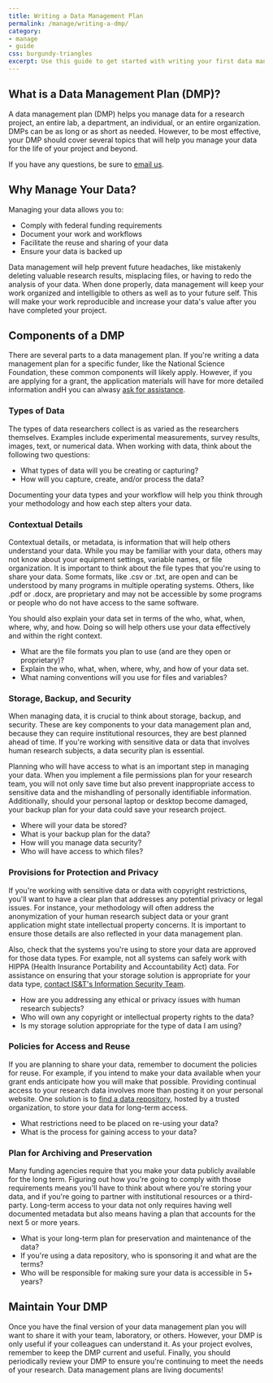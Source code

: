 ```yaml
---
title: Writing a Data Management Plan 
permalink: /manage/writing-a-dmp/
category: 
- manage
- guide 
css: burgundy-triangles
excerpt: Use this guide to get started with writing your first data management plan.
---
```


## What is a Data Management Plan (DMP)? 

A data management plan (DMP) helps you manage data for a research project, an entire lab, a department, an individual, or an entire organization. DMPs can be as long or as short as needed. However, to be most effective, your DMP should cover several topics that will help you manage your data for the life of your project and beyond. 

If you have any questions, be sure to [email us](mailto:data@bu.edu).

## Why Manage Your Data?

Managing your data allows you to:

+ Comply with federal funding requirements 
+ Document your work and workflows
+ Facilitate the reuse and sharing of your data 
+ Ensure your data is backed up

Data management will help prevent future headaches, like mistakenly deleting valuable research results, misplacing files, or having to redo the analysis of your data. When done properly, data management will keep your work organized and intelligible to others as well as to your future self. This will make your work reproducible and increase your data's value after you have completed your project. 

## Components of a DMP

There are several parts to a data management plan. If you're writing a data management plan for a specific funder, like the National Science Foundation, these common components will likely apply. However, if you are applying for a grant, the application materials will have for more detailed information andH you can alwasy [ask for assistance](mailto:data@bu.edu). 

### Types of Data 

The types of data researchers collect is as varied as the researchers themselves. Examples include experimental measurements, survey results, images, text, or numerical data. When working with data, think about the following two questions:

+ What types of data will you be creating or capturing? 
+ How will you capture, create, and/or process the data?

Documenting your data types and your workflow will help you think through your methodology and how each step alters your data. 

### Contextual Details 

Contextual details, or metadata, is information that will help others understand your data. While you may be familiar with your data, others may not know about your equipment settings, variable names, or file organization. It is important to think about the file types that you're using to share your data. Some formats, like .csv or .txt, are open and can be understood by many programs in multiple operating systems. Others, like .pdf or .docx, are proprietary and may not be accessible by some programs or people who do not have access to the same software.

You should also explain your data set in terms of the who, what, when, where, why, and how. Doing so will help others use your data effectively and within the right context. 

+ What are the file formats you plan to use (and are they open or proprietary)?
+ Explain the who, what, when, where, why, and how of your data set. 
+ What naming conventions will you use for files and variables? 

### Storage, Backup, and Security 

When managing data, it is crucial to think about storage, backup, and security. These are key components to your data management plan and, because they can require institutional resources, they are best planned ahead of time. If you're working with sensitive data or data that involves human research subjects, a data security plan is essential.

Planning who will have access to what is an important step in managing your data. When you implement a file permissions plan for your research team, you will not only save time but also prevent inappropriate access to sensitive data and the mishandling of personally identifiable information. Additionally, should your personal laptop or desktop become damaged, your backup plan for your data could save your research project.

+ Where will your data be stored? 
+ What is your backup plan for the data?
+ How will you manage data security?
+ Who will have access to which files? 

### Provisions for Protection and Privacy

If you're working with sensitive data or data with copyright restrictions, you'll want to have a clear plan that addresses any potential privacy or legal issues. For instance, your methodology will often address the anonymization of your human research subject data or your grant application might state intellectual property concerns. It is important to ensure those details are also reflected in your data management plan. 

Also, check that the systems you're using to store your data are approved for those data types. For example, not all systems can safely work with HIPPA (Health Insurance Portability and Accountability Act) data. For assistance on ensuring that your storage solution is appropriate for your data type, [contact IS&T's Information Security Team](mailto:buinfosec@bu.edu). 

+ How are you addressing any ethical or privacy issues with human research subjects? 
+ Who will own any copyright or intellectual property rights to the data?
+ Is my storage solution appropriate for the type of data I am using? 

### Policies for Access and Reuse 

If you are planning to share your data, remember to document the policies for reuse. For example, if you intend to make your data available when your grant ends anticipate how you will make that possible. Providing continual access to your research data involves more than posting it on your personal website. One solution is to [find a data repository]({{site.baseurl}}/share/selecting-a-data-repository), hosted by a trusted organization, to store your data for long-term access. 

+ What restrictions need to be placed on re-using your data?
+ What is the process for gaining access to your data?

### Plan for Archiving and Preservation 

Many funding agencies require that you make your data publicly available for the long term. Figuring out how you're going to comply with those requirements means you'll have to think about where you're storing your data, and if you're going to partner with institutional resources or a third-party. Long-term access to your data not only requires having well documented metadata but also means having a plan that accounts for the next 5 or more years. 

+ What is your long-term plan for preservation and maintenance of the data? 
+ If you're using a data repository, who is sponsoring it and what are the terms?
+ Who will be responsible for making sure your data is accessible in 5+ years?

## Maintain Your DMP

Once you have the final version of your data management plan you will want to share it with your team, laboratory, or others. However, your DMP is only useful if your colleagues can understand it. As your project evolves, remember to keep the DMP current and useful. Finally, you should periodically review your DMP to ensure you're continuing to meet the needs of your research. Data management plans are living documents! 